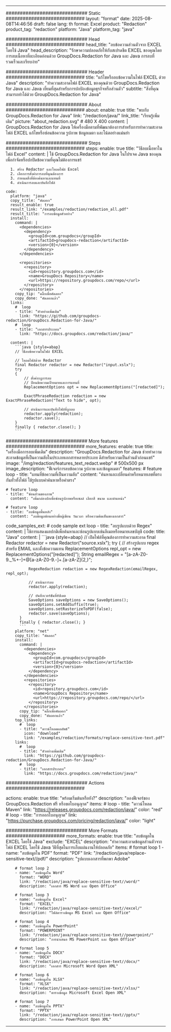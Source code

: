 
---
############################# Static ############################
layout: "format"
date:  2025-08-08T14:46:56
draft: false
lang: th
format: Excel
product: "Redaction"
product_tag: "redaction"
platform: "Java"
platform_tag: "java"

############################# Head ############################
head_title: "ลบข้อความส่วนตัวจาก EXCEL โดยใช้ Java"
head_description: "รักษาความปลอดภัยให้กับสเปรดชีต EXCEL ของคุณโดยการลบเนื้อหาที่ละเอียดอ่อนด้วย GroupDocs.Redaction for Java และ Java การลบที่รวดเร็วและเรียบง่าย"

############################# Header ############################
title: "แก้ไขหรือลบข้อความในไฟล์ EXCEL ด้วย Java" 
description: "ทำความสะอาดไฟล์ EXCEL ของคุณด้วย GroupDocs.Redaction for Java และ Java เยี่ยมที่สุดสำหรับการปกป้องข้อมูลธุรกิจหรือส่วนตัว"
subtitle: "สิ่งที่คุณสามารถทำได้ด้วย GroupDocs.Redaction for Java" 

############################# About ############################
about:
    enable: true
    title: "พบกับ GroupDocs.Redaction for Java"
    link: "/redaction/java/"
    link_title: "เรียนรู้เพิ่มเติม"
    picture: "about_redaction.svg" # 480 X 400
    content: |
       GroupDocs.Redaction for Java ให้เครื่องมือตามที่พัฒนาต้องการสำหรับการทำความสะอาดไฟล์ EXCEL แก้ไขหรือซ่อนข้อความ รูปภาพ ข้อมูลเมตา และโน้ตอย่างแม่นยำ

############################# Steps ############################
steps:
    enable: true
    title: "วิธีลบเนื้อหาในไฟล์ Excel"
    content: |
      ใช้ GroupDocs.Redaction for Java ในโปรเจค Java ของคุณเพื่อกำจัดหรือปกปิดข้อความที่คุณไม่ต้องการแชร์
      
      1. สร้าง Redactor และโหลดไฟล์ Excel
      2. เลือกการตั้งค่าการลบที่คุณต้องการ
      3. กำหนดสิ่งที่ต้องค้นหาและแทนที่
      4. ดำเนินการลบและบันทึกไฟล์
   
    code:
      platform: "java"
      copy_title: "คัดลอก"
      result_enable: true
      result_link: "/examples/redaction/redaction_all.pdf"
      result_title: "การลบข้อมูลตัวอย่าง"
      install:
        command: |
          <dependencies>
            <dependency>
              <groupId>com.groupdocs</groupId>
              <artifactId>groupdocs-redaction</artifactId>
              <version>{0}</version>
            </dependency>
          </dependencies>

          <repositories>
            <repository>
              <id>repository.groupdocs.com</id>
              <name>GroupDocs Repository</name>
              <url>https://repository.groupdocs.com/repo/</url>
            </repository>
          </repositories>
        copy_tip: "คลิ๊กเพื่อคัดลอก"
        copy_done: "คัดลอกแล้ว"
      links:
        #  loop
        - title: "ตัวอย่างเพิ่มเติม"
          link: "https://github.com/groupdocs-redaction/GroupDocs.Redaction-for-Java/"
        #  loop
        - title: "เอกสารประกอบ"
          link: "https://docs.groupdocs.com/redaction/java/"
          
      content: |
        ```java {style=abap}
        // วิธีลบข้อความในไฟล์ EXCEL

        // โหลดไฟล์ด้วย Redactor
        final Redactor redactor = new Redactor("input.xslx");
        try
        {
            // ตั้งค่ากฎการลบ
            // ป้อนข้อความเป้าหมายและการแทนที่
            ReplacementOptions opt = new ReplacementOptions("[redacted]");
            
            ExactPhraseRedaction redaction = new ExactPhraseRedaction("Text to hide", opt);

            // ดำเนินการและบันทึกไฟล์ที่ถูกลบ
            redactor.apply(redaction);
            redactor.save();
        }
        finally { redactor.close(); }
        ```            


############################# More features ############################
more_features:
  enable: true
  title: "เครื่องมือการลบเพิ่มเติม"
  description: "GroupDocs.Redaction for Java ช่วยทำความสะอาดข้อมูลที่เป็นความลับในประเภทเอกสารหลายประเภท ดีสำหรับความเป็นส่วนตัวก่อนแชร์"
  image: "/img/redaction/features_text_redact.webp" # 500x500 px
  image_description: "ฟีเจอร์การลบข้อความ รูปภาพ และข้อมูลเมตา"
  features:
    # feature loop
    - title: "แทนที่ข้อความที่เป็นความลับ"
      content: "ค้นหาและเปลี่ยนคำหรือหมายเลขที่ตรงกันทั่วทั้งไฟล์ ใช้รูปแบบคำค้นหาหรือคำตรง"

    # feature loop
    - title: "ซ่อนส่วนของภาพ"
      content: "เพิ่มกล่องปกเพื่อซ่อนรูปภาพหรือเซลล์ เลือกสี ขนาด และตำแหน่ง"

    # feature loop
    - title: "ลบข้อมูลพื้นหลัง"
      content: "ลบข้อมูลซ่อนอย่างชื่อผู้เขียน วันเวลา หรือความคิดเห็นของเอกสาร"
      
  code_samples_ext:
    # code sample ext loop
    - title: "ลบรูปแบบด้วย Regex"
      content: |
        ใช้การแสดงผลปกติเพื่อค้นหาและซ่อนรูปแบบเช่นอีเมลหรือหมายเลขบัญชี
      code:
        title: "Java"
        content: |
          ```java {style=abap}
          //  เปิดไฟล์ที่คุณต้องการทำความสะอาด
          final Redactor redactor = new Redactor("source.xslx");
          try
          {
              // สร้างรูปแบบ regex สำหรับ EMAIL และตั้งข้อความแทน
              ReplacementOptions repl_opt = new ReplacementOptions("[redacted]");
              String emailRegex = "[a-zA-Z0-9._%+-]+@[a-zA-Z0-9.-]+\.[a-zA-Z]{2,}";

              RegexRedaction redaction = new RegexRedaction(emailRegex, repl_opt);
              
              // ดำเนินการลบ
              redactor.apply(redaction);

              // บันทึกเวอร์ชันที่อัปเดต
              SaveOptions saveOptions = new SaveOptions();
              saveOptions.setAddSuffix(true);
              saveOptions.setRasterizeToPDF(false);
              redactor.save(saveOptions);
          }
          finally { redactor.close(); }
          ```
        platform: "net"
        copy_title: "คัดลอก"
        install:
          command: |
            <dependencies>
              <dependency>
                <groupId>com.groupdocs</groupId>
                <artifactId>groupdocs-redaction</artifactId>
                <version>{0}</version>
              </dependency>
            </dependencies>
            <repositories>
              <repository>
                <id>repository.groupdocs.com</id>
                <name>GroupDocs Repository</name>
                <url>https://repository.groupdocs.com/repo/</url>
              </repository>
            </repositories>
          copy_tip: "คลิ๊กเพื่อคัดลอก"
          copy_done: "คัดลอกแล้ว"
        top_links:
          #  loop
          - title: "ดาวน์โหลดผลลัพธ์"
            icon: "download"
            link: "/examples/redaction/formats/replace-sensitive-text.pdf"
        links:
          #  loop
          - title: "ตัวอย่างเพิ่มเติม"
            link: "https://github.com/groupdocs-redaction/GroupDocs.Redaction-for-Java/"
          #  loop
          - title: "เอกสารประกอบ"
            link: "https://docs.groupdocs.com/redaction/java/"


############################# Actions ############################

actions:
  enable: true
  title: "พร้อมเริ่มต้นหรือยัง?"
  description: "ลองฟีเจอร์ของ GroupDocs.Redaction ฟรี หรือขอใบอนุญาต"
  items:
    #  loop
    - title: "ดาวน์โหลด Maven"
      link: "https://releases.groupdocs.com/redaction/java/"
      color: "red"
        #  loop
    - title: "การออกใบอนุญาต"
      link: "https://purchase.groupdocs.com/pricing/redaction/java/"
      color: "light"


############################# More Formats #####################
more_formats:
    enable: true
    title: "ลบข้อมูลใน EXCEL โดยใช้ Java"
    exclude: "EXCEL"
    description: "ทำความสะอาดข้อมูลส่วนตัวจากไฟล์ EXCEL โดยใช้ Java วิธีที่สุดในการเก็บแผ่นงานให้ปลอดภัย"
    items: 
        # format loop 1
        - name: "ลบข้อมูลใน PDF"
          format: "PDF"
          link: "/redaction/java/replace-sensitive-text//pdf/"
          description: "รูปแบบเอกสารที่พกพา Adobe"

        # format loop 2
        - name: "ลบข้อมูลใน Word"
          format: "WORD"
          link: "/redaction/java/replace-sensitive-text//word/"
          description: "เอกสาร MS Word และ Open Office"
          
        # format loop 3
        - name: "ลบข้อมูลใน Excel"
          format: "EXCEL"
          link: "/redaction/java/replace-sensitive-text//excel/"
          description: "ไฟล์ตารางข้อมูล MS Excel และ Open Office"

        # format loop 4
        - name: "ลบข้อมูลใน PowerPoint"
          format: "POWERPOINT"
          link: "/redaction/java/replace-sensitive-text//powerpoint/"
          description: "การนำเสนอ MS PowerPoint และ Open Office"

        # format loop 5
        - name: "ลบข้อมูลใน DOCX"
          format: "DOCX"
          link: "/redaction/java/replace-sensitive-text//docx/"
          description: "เอกสาร Microsoft Word Open XML"
          
        # format loop 6
        - name: "ลบข้อมูลใน XLSX"
          format: "XLSX"
          link: "/redaction/java/replace-sensitive-text//xlsx/"
          description: "ตารางข้อมูล Microsoft Excel Open XML"
          
        # format loop 7
        - name: "ลบข้อมูลใน PPTX"
          format: "PPTX"
          link: "/redaction/java/replace-sensitive-text//pptx/"
          description: "การเสนอ PowerPoint Open XML"


---